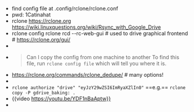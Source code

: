 - find config file at .config/rclone/rclone.conf
- pwd: 1Catinahat
- rclone  https://rclone.org
       https://wiki.linuxquestions.org/wiki/Rsync_with_Google_Drive
- rclone config
  rclone rcd --rc-web-gui    # used to drive graphical frontend  # https://rclone.org/gui/
-
- > Can I copy the config from one machine to another 
  To find this file, run `rclone config file` which will tell you where it is.
- https://rclone.org/commands/rclone_dedupe/  # many options!
-
- `rclone authorize "drive" "eyJzY29wZSI6ImRyaXZlIn0"`
  ==e.g.== `rclone copy -P gdrive_baking: .`
- {{video https://youtu.be/YDF1nBaAptw}}
-